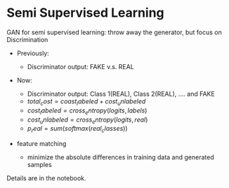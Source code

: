 #  Semi Supervised Learning

GAN for semi supervised learning: throw away the generator, but focus on Discrimination

- Previously: 
    - Discriminator output: FAKE v.s. REAL
- Now:
    - Discriminator output: Class 1(REAL), Class 2(REAL), .... and FAKE
    - $total_cost = coast_labeled + cost_unlabeled$
    - $cost_labeled = cross_entropy(logits, labels)$
    - $cost_unlabeled = cross_entropy(logits, real)$
    - $p_real = sum(softmax(real_classes))$

- feature matching
    - minimize the absolute differences in training data and generated samples

Details are in the notebook.